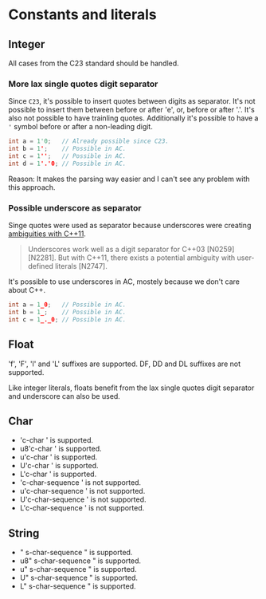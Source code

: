 # Constants and literals

## Integer

All cases from the C23 standard should be handled.

### More lax single quotes digit separator

Since `C23`, it's possible to insert quotes between digits as separator.
It's not possible to insert them between before or after 'e', or, before or after '.'.
It's also not possible to have trainling quotes. 
Additionally it's possible to have a `'` symbol before or after a non-leading digit.

```c
int a = 1'0;   // Already possible since C23.
int b = 1';    // Possible in AC.
int c = 1'';   // Possible in AC.
int d = 1'.'0; // Possible in AC.
```

Reason: It makes the parsing way easier and I can't see any problem with this approach.

### Possible underscore as separator

Singe quotes were used as separator because underscores were creating [ambiguities with C++11](https://www.open-std.org/jtc1/sc22/wg21/docs/papers/2013/n3499.html).

> Underscores work well as a digit separator for C++03 [N0259] [N2281]. But with C++11, there exists a potential ambiguity with user-defined literals [N2747].

It's possible to use underscores in AC, mostely because we don't care about C++.

```c
int a = 1_0;   // Possible in AC.
int b = 1_;    // Possible in AC.
int c = 1_._0; // Possible in AC.
```

## Float


'f', 'F', 'l' and 'L' suffixes are supported.
DF, DD and DL suffixes are not supported.

Like integer literals, floats benefit from the lax single quotes digit separator and underscore can also be used.

## Char

- 'c-char ' is supported.
- u8'c-char ' is supported.
- u'c-char ' is supported.
- U'c-char ' is supported.
- L'c-char ' is supported.
- 'c-char-sequence ' is not supported.
- u'c-char-sequence ' is not supported.
- U'c-char-sequence ' is not supported.
- L'c-char-sequence ' is not supported.

## String

- " s-char-sequence " is supported.
- u8" s-char-sequence " is supported.
- u" s-char-sequence " is supported.
- U" s-char-sequence " is supported.
- L" s-char-sequence " is supported.
